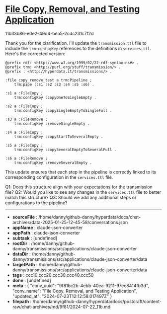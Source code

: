 # [File Copy, Removal, and Testing Application](https://claude.ai/chat/9f81bc2b-4ebb-40ea-9211-97ee8414fb3d)

11b33b86-e0e2-49d4-bea5-2cdc231c7f2d

 Thank you for the clarification. I'll update the `transmission.ttl` file to include the `trm:configKey` references to the definitions in `services.ttl`. Here's the corrected version:

```turtle
@prefix rdf: <http://www.w3.org/1999/02/22-rdf-syntax-ns#> .
@prefix trm: <http://purl.org/stuff/transmission/> .
@prefix : <http://hyperdata.it/transmissions/> .

:file_copy_remove_test a trm:Pipeline ;
    trm:pipe (:s1 :s2 :s3 :s4 :s5 :s6) .

:s1 a :FileCopy ;
    trm:configKey :copyOneToSingleEmpty .

:s2 a :FileCopy ;
    trm:configKey :copySingleEmptyToSingleFull .

:s3 a :FileRemove ;
    trm:configKey :removeSingleEmpty .

:s4 a :FileCopy ;
    trm:configKey :copyStartToSeveralEmpty .

:s5 a :FileCopy ;
    trm:configKey :copySeveralEmptyToSeveralFull .

:s6 a :FileRemove ;
    trm:configKey :removeSeveralEmpty .
```

This update ensures that each step in the pipeline is correctly linked to its corresponding configuration in the `services.ttl` file.

Q1: Does this structure align with your expectations for the transmission file?
Q2: Would you like to see any changes in the `services.ttl` file to better match this structure?
Q3: Should we add any additional steps or configurations to the pipeline?

---

* **sourceFile** : /home/danny/github-danny/hyperdata/docs/chat-archives/data-2025-01-25-12-45-58/conversations.json
* **appName** : claude-json-converter
* **appPath** : claude-json-converter
* **subtask** : [undefined]
* **rootDir** : /home/danny/github-danny/transmissions/src/applications/claude-json-converter
* **dataDir** : /home/danny/github-danny/transmissions/src/applications/claude-json-converter/data
* **targetPath** : /home/danny/github-danny/transmissions/src/applications/claude-json-converter/data
* **tags** : ccc10.ccc20.ccc30.ccc40.ccc50
* **done** : [undefined]
* **meta** : {
  "conv_uuid": "9f81bc2b-4ebb-40ea-9211-97ee8414fb3d",
  "conv_name": "File Copy, Removal, and Testing Application",
  "updated_at": "2024-07-23T12:12:58.017497Z"
}
* **filepath** : /home/danny/github-danny/hyperdata/docs/postcraft/content-raw/chat-archives/md/9f81/2024-07-22_11b.md